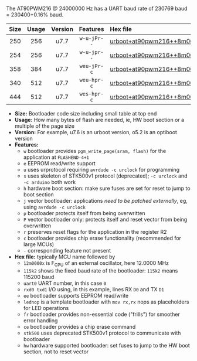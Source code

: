 The AT90PWM216 @ 24000000 Hz has a UART baud rate of 230769 baud = 230400+0.16% baud.

|Size|Usage|Version|Features|Hex file|
|:-:|:-:|:-:|:-:|:--|
|250|256|u7.7|`w-u-jPr--`|[urboot+at90pwm216++8m0000x+++76k8_uart0_rxd4_txd3_lednop.hex](https://raw.githubusercontent.com/stefanrueger/urboot.hex/main/mcus/at90pwm216/external_oscillator/fcpu++8m0000_Hz/br+++76k8_bps/urboot+at90pwm216++8m0000x+++76k8_uart0_rxd4_txd3_lednop.hex)|
|254|256|u7.7|`w-u-jpr--`|[urboot+at90pwm216++8m0000x+++76k8_uart0_rxd4_txd3_lednop_fr.hex](https://raw.githubusercontent.com/stefanrueger/urboot.hex/main/mcus/at90pwm216/external_oscillator/fcpu++8m0000_Hz/br+++76k8_bps/urboot+at90pwm216++8m0000x+++76k8_uart0_rxd4_txd3_lednop_fr.hex)|
|358|384|u7.7|`weu-jPr-c`|[urboot+at90pwm216++8m0000x+++76k8_uart0_rxd4_txd3_ee_lednop_fr_ce.hex](https://raw.githubusercontent.com/stefanrueger/urboot.hex/main/mcus/at90pwm216/external_oscillator/fcpu++8m0000_Hz/br+++76k8_bps/urboot+at90pwm216++8m0000x+++76k8_uart0_rxd4_txd3_ee_lednop_fr_ce.hex)|
|340|512|u7.7|`weu-hpr-c`|[urboot+at90pwm216++8m0000x+++76k8_uart0_rxd4_txd3_ee_lednop_fr_ce_hw.hex](https://raw.githubusercontent.com/stefanrueger/urboot.hex/main/mcus/at90pwm216/external_oscillator/fcpu++8m0000_Hz/br+++76k8_bps/urboot+at90pwm216++8m0000x+++76k8_uart0_rxd4_txd3_ee_lednop_fr_ce_hw.hex)|
|444|512|u7.7|`wes-hpr-c`|[urboot+at90pwm216++8m0000x+++76k8_uart0_rxd4_txd3_ee_lednop_fr_ce_stk500_hw.hex](https://raw.githubusercontent.com/stefanrueger/urboot.hex/main/mcus/at90pwm216/external_oscillator/fcpu++8m0000_Hz/br+++76k8_bps/urboot+at90pwm216++8m0000x+++76k8_uart0_rxd4_txd3_ee_lednop_fr_ce_stk500_hw.hex)|

- **Size:** Bootloader code size including small table at top end
- **Usage:** How many bytes of flash are needed, ie, HW boot section or a multiple of the page size
- **Version:** For example, u7.6 is an urboot version, o5.2 is an optiboot version
- **Features:**
  + `w` bootloader provides `pgm_write_page(sram, flash)` for the application at `FLASHEND-4+1`
  + `e` EEPROM read/write support
  + `u` uses urprotocol requiring `avrdude -c urclock` for programming
  + `s` uses skeleton of STK500v1 protocol (deprecated); `-c urclock` and `-c arduino` both work
  + `h` hardware boot section: make sure fuses are set for reset to jump to boot section
  + `j` vector bootloader: applications *need to be patched externally*, eg, using `avrdude -c urclock`
  + `p` bootloader protects itself from being overwritten
  + `P` vector bootloader only: protects itself and reset vector from being overwritten
  + `r` preserves reset flags for the application in the register R2
  + `c` bootloader provides chip erase functionality (recommended for large MCUs)
  + `-` corresponding feature not present
- **Hex file:** typically MCU name followed by
  + `12m0000x` is F<sub>CPU</sub> of an external oscillator, here 12.0000 MHz
  + `115k2` shows the fixed baud rate of the bootloader: `115k2` means 115200 baud
  + `uart0` UART number, in this case `0`
  + `rxd0 txd1` I/O using, in this example, lines RX `D0` and TX `D1`
  + `ee` bootloader supports EEPROM read/write
  + `lednop` is a template bootloader with `mov rx,rx` nops as placeholders for LED operations
  + `fr` bootloader provides non-essential code ("frills") for smoother error handling
  + `ce` bootloader provides a chip erase command
  + `stk500` uses deprecated STK500v1 protocol to communicate with bootloader
  + `hw` hardware supported bootloader: set fuses to jump to the HW boot section, not to reset vector
